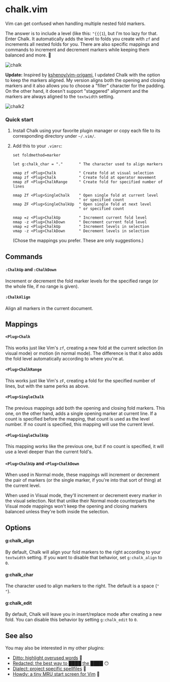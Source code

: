 # chalk.vim

Vim can get confused when handling multiple nested fold markers.

The answer is to include a level (like this: `"{{{1`), but I'm too lazy for that. Enter Chalk. It automatically adds the level to folds you create with `zf` and increments all nested folds for you. There are also specific mappings and commands to increment and decrement markers while keeping them balanced and more. :tada:

![chalk](http://i.imgur.com/8X3Oljm.gif)


**Update:** Inspired by [kshenoy/vim-origami](https://github.com/kshenoy/vim-origami), I updated Chalk with the option to keep the markers aligned. My version aligns both the opening and closing markers and it also allows you to choose a "filler" character for the padding. On the other hand, it doesn't support "staggered" alignment and the markers are always aligned to the `textwidth` setting.

![chalk2](https://user-images.githubusercontent.com/15813674/42131541-73d044d6-7cda-11e8-872c-ccdf19c0dc7e.png)


### Quick start

1. Install Chalk using your favorite plugin manager or copy each file to its corresponding directory under `~/.vim/`.

2. Add this to your `.vimrc`:

    ```vim
    set foldmethod=marker

    let g:chalk_char = "."       " The character used to align markers

    vmap zf <Plug>Chalk          " Create fold at visual selection
    nmap zf <Plug>Chalk          " Create fold at operator movement
    nmap zF <Plug>ChalkRange     " Create fold for specified number of lines

    nmap Zf <Plug>SingleChalk    " Open single fold at current level
                                 " or specified count
    nmap ZF <Plug>SingleChalkUp  " Open single fold at next level
                                 " or specified count

    nmap =z <Plug>ChalkUp        " Increment current fold level
    nmap -z <Plug>ChalkDown      " Decrement current fold level
    vmap =z <Plug>ChalkUp        " Increment levels in selection
    vmap -z <Plug>ChalkDown      " Decrement levels in selection
    ```

    (Chose the mappings you prefer. These are only suggestions.)


## Commands

#### `:ChalkUp` and `:ChalkDown`

Increment or decrement the fold marker levels for the specified range (or the whole file, if no range is given).

#### `:ChalkAlign`

Align all markers in the current document.


## Mappings

#### `<Plug>Chalk`

This works just like Vim's `zf`, creating a new fold at the current selection (in visual mode) or motion (in normal mode). The difference is that it also adds the fold level automatically according to where you're at.

#### `<Plug>ChalkRange`

This works just like Vim's `zF`, creating a fold for the specified number of lines, but with the same perks as above.

#### `<Plug>SingleChalk`

The previous mappings add both the opening and closing fold markers. This one, on the other hand, adds a single opening marker at current line. If a count is specified before the mapping, that count is used as the level number. If no count is specified, this mapping will use the current level.

#### `<Plug>SingleChalkUp`

This mapping works like the previous one, but if no count is specified, it will use a level deeper than the current fold's.

#### `<Plug>ChalkUp` and `<Plug>ChalkDown`

When used in Normal mode, these mappings will increment or decrement the pair of markers (or the single marker, if you're into that sort of thing) at the current level.

When used in Visual mode, they'll increment or decrement every marker in the visual selection. Not that unlike their Normal mode counterparts the Visual mode mappings won't keep the opening and closing markers balanced unless they're both inside the selection.

## Options

#### g:chalk_align

By default, Chalk will align your fold markers to the right according to your `textwidth` setting. If you want to disable that behavior, set `g:chalk_align` to `0`.

#### g:chalk_char

The character used to align markers to the right. The default is a space (`" "`).

#### g:chalk_edit

By default, Chalk will leave you in insert/replace mode after creating a new fold. You can disable this behavior by setting `g:chalk_edit` to `0`.


## See also

You may also be interested in my other plugins:

- [Ditto: highlight overused words](https://github.com/dbmrq/vim-ditto) :speak_no_evil:
- [Redacted: the best way to ████ the ████](https://github.com/dbmrq/vim-redacted) :no_mouth:
- [Dialect: project specific spellfiles](https://github.com/dbmrq/vim-dialect) :speech_balloon:
- [Howdy: a tiny MRU start screen for Vim](https://github.com/dbmrq/vim-howdy) :wave:


